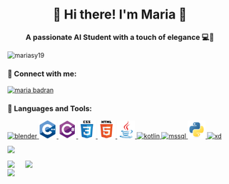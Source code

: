 <h1 align="center">🌸 Hi there! I'm Maria 🌸</h1>
<h3 align="center">A passionate AI Student with a touch of elegance 💻💖</h3>

<p align="left"> <img src="https://komarev.com/ghpvc/?username=mariasy19&label=Profile%20views&color=ff69b4&style=flat" alt="mariasy19" /> </p>
<h3 align="left">🌸 Connect with me:</h3>
<p align="left">
  <a href="https://fb.com/maria badran" target="blank"><img align="center" src="https://raw.githubusercontent.com/rahuldkjain/github-profile-readme-generator/master/src/images/icons/Social/facebook.svg" alt="maria badran" height="30" width="40" /></a>
</p>

<h3 align="left">💖 Languages and Tools:</h3>
<p align="left"> 
  <a href="https://www.blender.org/" target="_blank" rel="noreferrer"> <img src="https://download.blender.org/branding/community/blender_community_badge_white.svg" alt="blender" width="40" height="40"/> </a> 
  <a href="https://www.w3schools.com/cpp/" target="_blank" rel="noreferrer"> <img src="https://raw.githubusercontent.com/devicons/devicon/master/icons/cplusplus/cplusplus-original.svg" alt="cplusplus" width="40" height="40"/> </a> 
  <a href="https://www.w3schools.com/cs/" target="_blank" rel="noreferrer"> <img src="https://raw.githubusercontent.com/devicons/devicon/master/icons/csharp/csharp-original.svg" alt="csharp" width="40" height="40"/> </a> 
  <a href="https://www.w3schools.com/css/" target="_blank" rel="noreferrer"> <img src="https://raw.githubusercontent.com/devicons/devicon/master/icons/css3/css3-original-wordmark.svg" alt="css3" width="40" height="40"/> </a> 
  <a href="https://www.w3.org/html/" target="_blank" rel="noreferrer"> <img src="https://raw.githubusercontent.com/devicons/devicon/master/icons/html5/html5-original-wordmark.svg" alt="html5" width="40" height="40"/> </a> 
  <a href="https://www.java.com" target="_blank" rel="noreferrer"> <img src="https://raw.githubusercontent.com/devicons/devicon/master/icons/java/java-original.svg" alt="java" width="40" height="40"/> </a> 
  <a href="https://kotlinlang.org" target="_blank" rel="noreferrer"> <img src="https://www.vectorlogo.zone/logos/kotlinlang/kotlinlang-icon.svg" alt="kotlin" width="40" height="40"/> </a> 
  <a href="https://www.microsoft.com/en-us/sql-server" target="_blank" rel="noreferrer"> <img src="https://www.svgrepo.com/show/303229/microsoft-sql-server-logo.svg" alt="mssql" width="40" height="40"/> </a> 
  <a href="https://www.python.org" target="_blank" rel="noreferrer"> <img src="https://raw.githubusercontent.com/devicons/devicon/master/icons/python/python-original.svg" alt="python" width="40" height="40"/> </a> <a href="https://www.adobe.com/products/xd.html" target="_blank" rel="noreferrer">
  <img src="https://cdn.worldvectorlogo.com/logos/adobe-xd.svg" alt="xd" width="40" height="40"/>
  </a>
</p>


 ![](https://github-profile-trophy.vercel.app/?username=MariaSy19&theme=radical&no-frame=false&no-bg=false&margin-w=4)





![](https://github-readme-stats.vercel.app/api/top-langs/?username=MariaSy19&theme=bear&hide_border=false&include_all_commits=false&count_private=false&layout=compact) &nbsp;&nbsp;&nbsp;&nbsp; ![](https://github-readme-stats.vercel.app/api?username=MariaSy19&theme=bear&hide_border=false&include_all_commits=false&count_private=false)<br/>
![](https://github-readme-streak-stats.herokuapp.com/?user=MariaSy19&theme=bear&hide_border=false)<br/>



